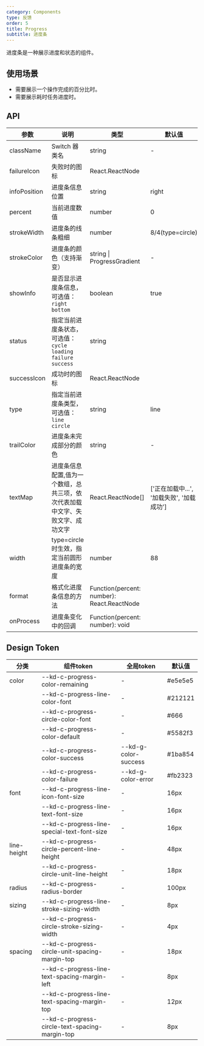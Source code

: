 ```yaml
---
category: Components
type: 反馈
order: 5
title: Progress
subtitle: 进度条
---
```


进度条是一种展示进度和状态的组件。

## 使用场景
- 需要展示一个操作完成的百分比时。
- 需要展示耗时任务进度时。

## API

| 参数 | 说明 | 类型 | 默认值 | 版本 |
| --- | --- | --- | --- | --- |
| className | Switch 器类名 | string | - | 1.0.0 |
| failureIcon | 失败时的图标 | React.ReactNode |  | 1.0.0 |
| infoPosition | 进度条信息位置 | string | right | 1.0.0 |
| percent | 当前进度数值 | number | 0 | 1.0.0 |
| strokeWidth | 进度条的线条粗细 | number | 8/4(type=circle) | 1.0.0 |
| strokeColor | 进度条的颜色（支持渐变） | string \| ProgressGradient | - | 1.0.0 |
| showInfo | 是否显示进度条信息，可选值：`right` `bottom` | boolean | true | 1.0.0 |
| status | 指定当前进度条状态，可选值：`cycle` `loading` `failure` `success` | string |  | 1.0.0 |
| successIcon | 成功时的图标 | React.ReactNode |  | 1.0.0 |
| type | 指定当前进度条类型，可选值：`line` `circle` | string | line | 1.0.0 |
| trailColor | 进度条未完成部分的颜色 | string | - | 1.0.0 |
| textMap | 进度条信息配置,值为一个数组，总共三项，依次代表加载中文字、失败文字、成功文字 | React.ReactNode[] | \['正在加载中...', '加载失败', '加载成功'\] | 1.0.0 |
| width | type=circle 时生效，指定当前圆形进度条的宽度 | number | 88 | 1.0.0 |
| format | 格式化进度条信息的方法 | Function(percent: number): React.ReactNode |  | 1.0.0 |
| onProcess | 进度条变化中的回调 | Function(percent: number): void |  | 1.0.0 |

## Design Token

| 分类 | 组件token | 全局token | 默认值 |
| --- | --- | --- | --- |
| color | --kd-c-progress-color-remaining | - | #e5e5e5 |
|  | --kd-c-progress-line-color-font | - | #212121 |
|  | --kd-c-progress-circle-color-font | - | #666 |
|  | --kd-c-progress-color-default | - | #5582f3 |
|  | --kd-c-progress-color-success | --kd-g-color-success | #1ba854 |
|  | --kd-c-progress-color-failure | --kd-g-color-error | #fb2323 |
| font | --kd-c-progress-line-icon-font-size | - | 16px |
|  | --kd-c-progress-line-text-font-size | - | 16px |
|  | --kd-c-progress-line-special-text-font-size | - | 16px |
| line-height | --kd-c-progress-circle-percent-line-height | - | 48px |
|  | --kd-c-progress-circle-unit-line-height | - | 18px |
| radius | --kd-c-progress-radius-border | - | 100px |
| sizing | --kd-c-progress-line-stroke-sizing-width | - | 8px |
|  | --kd-c-progress-circle-stroke-sizing-width | - | 4px |
| spacing | --kd-c-progress-circle-unit-spacing-margin-top | - | 18px |
|  | --kd-c-progress-line-text-spacing-margin-left | - | 8px |
|  | --kd-c-progress-line-text-spacing-margin-top | - | 12px |
|  | --kd-c-progress-circle-text-spacing-margin-top | - | 8px |
